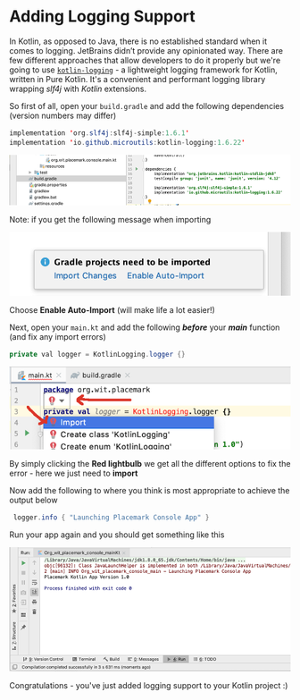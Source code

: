 # Adding Logging Support

In Kotlin, as opposed to Java, there is no established standard when it comes to logging. JetBrains didn’t provide any opinionated way. There are few different approaches that allow developers to do it properly but we're going to use [`kotlin-logging`](https://github.com/MicroUtils/kotlin-logging) - a lightweight logging framework for Kotlin, written in Pure Kotlin. It's a convenient and performant logging library wrapping *slf4j* with *Kotlin* extensions.

So first of all, open your `build.gradle` and add the following dependencies (version numbers may differ)

~~~java
implementation 'org.slf4j:slf4j-simple:1.6.1'
implementation 'io.github.microutils:kotlin-logging:1.6.22'
~~~

![](img/10.png)

Note: if you get the following message when importing

![](img/11.png)

Choose **Enable Auto-Import** (will make life a lot easier!)

Next, open your `main.kt` and add the following ***before*** your ***main*** function (and fix any import errors)

~~~Java
private val logger = KotlinLogging.logger {}
~~~

![](img/s06.png)

By simply clicking the **Red lightbulb** we get all the different options to fix the error - here we just need to **import**

Now add the following to where you think is most appropriate to achieve the output below

~~~Java
 logger.info { "Launching Placemark Console App" }
~~~

Run your app again and you should get something like this

![](img/12.png)

Congratulations - you've just added logging support to your Kotlin project :)
